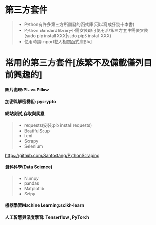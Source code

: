 # 第三方套件

>* Python有許多第三方所開發的函式庫(可以寫成好幾十本書)
>* Python standard library不需安裝即可使用,但第三方套件需要安裝(sudo pip install XXX|sudo pip3 install XXX)
>* 使用時請import載入相關函式庫即可

# 常用的第三方套件[族繁不及備載僅列目前興趣的]

#### 圖片處理:PIL vs Pillow

#### 加密與解密模組: pycrypto

#### 網站測試,存取與爬蟲

>* requests(安裝:pip install requests)
>* BeatifulSoup
>* lxml
>* Scrapy 
>* Selenium

https://github.com/Santostang/PythonScraping

#### 資料科學(Data Science)

>* Numpy
>* pandas
>* Matplotlib
>* Scipy

#### 機器學習Machine Learning:scikit-learn

#### 人工智慧與深度學習: Tensorflow , PyTorch
